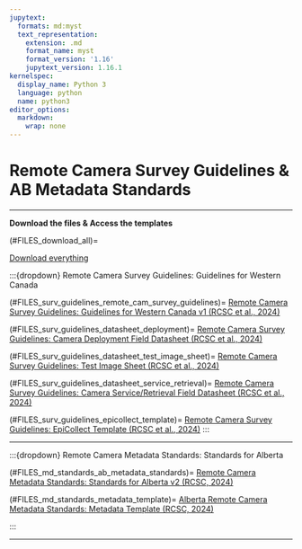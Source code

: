 ```yaml
---
jupytext:
  formats: md:myst
  text_representation:
    extension: .md
    format_name: myst
    format_version: '1.16'
    jupytext_version: 1.16.1
kernelspec:
  display_name: Python 3
  language: python
  name: python3
editor_options:
  markdown:
    wrap: none
---
```

# Remote Camera Survey Guidelines & AB Metadata Standards

-----------------------------------------------------------------------------------------------------------------------------------  

**Download the files & Access the templates** 

(#FILES_download_all)=

[Download everything](./1_survey-guidelines/downloadable/RC-Survey-Guidelines-v2_AB-Metadata-Standards-v3_2024-04-01.zip)

:::{dropdown} Remote Camera Survey Guidelines: Guidelines for Western Canada

(#FILES_surv_guidelines_remote_cam_survey_guidelines)=
[Remote Camera Survey Guidelines: Guidelines for Western Canada v1 (RCSC et al., 2024)](./1_survey-guidelines/downloadable/Remote-Camera-Survey-Guidelines-v2-(RCSC-et-al.,-2023)_2024-04-01.pdf)

(#FILES_surv_guidelines_datasheet_deployment)=
[Remote Camera Survey Guidelines: Camera Deployment Field Datasheet (RCSC et al., 2024)](./1_survey-guidelines/downloadable/Deployment-Field-Datasheet_RC-Survey-Guidelines-v2_2024-04-01.pdf)

(#FILES_surv_guidelines_datasheet_test_image_sheet)=
[Remote Camera Survey Guidelines: Test Image Sheet (RCSC et al., 2024)](./1_survey-guidelines/downloadable/Test-Image-Sheet_RC-Survey-Guidelines-v2_2024-04-01.pdf)

(#FILES_surv_guidelines_datasheet_service_retrieval)=
[Remote Camera Survey Guidelines: Camera Service/Retrieval Field Datasheet (RCSC et al., 2024)](./1_survey-guidelines/downloadable/ServiceRetrieval-Field-Datasheet_RC-Survey-Guidelines-v2_2024-04-01.pdf)

(#FILES_surv_guidelines_epicollect_template)=
[Remote Camera Survey Guidelines: EpiCollect Template (RCSC et al., 2024)](https://five.epicollect.net/project/rcsc-and-wildcam-remote-camera-survey-guidelines)
:::  



-----------------------------------------------------------------------------------------------------------------------------------  
  


:::{dropdown} Remote Camera Metadata Standards: Standards for Alberta

(#FILES_md_standards_ab_metadata_standards)=
[Remote Camera Metadata Standards: Standards for Alberta v2 (RCSC, 2024)](./2_metadata-standards/downloadable/AB-Remote-Camera-Metadata-Standards-v3_(RCSC,-2023)_2024-04-01.pdf)

(#FILES_md_standards_metadata_template)=
[Alberta Remote Camera Metadata Standards: Metadata Template (RCSC, 2024)](./2_metadata-standards/downloadable/Remote-Camera-Metadata-Template-v3-(RCSC,-2024)_2024-04-01.xlsm)

:::

***

```{tableofcontents}
```
